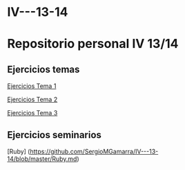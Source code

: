 IV---13-14
==========

# Repositorio personal IV 13/14

## Ejercicios temas

[Ejercicios Tema 1](https://github.com/SergioMGamarra/IV---13-14/blob/master/IV1.md)

[Ejercicios Tema 2](https://github.com/SergioMGamarra/IV---13-14/blob/master/IV2-1.md)

[Ejercicios Tema 3](https://github.com/SergioMGamarra/IV---13-14/blob/master/IV-Tema3.md)


## Ejercicios seminarios

[Ruby] (https://github.com/SergioMGamarra/IV---13-14/blob/master/Ruby.md)
